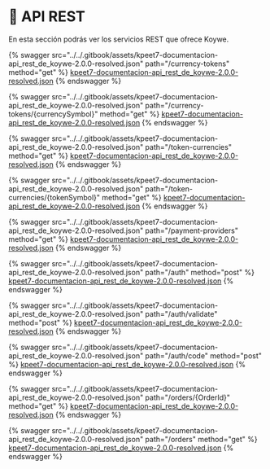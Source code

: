 # 🚀 API REST

En esta sección podrás ver los servicios REST que ofrece Koywe.

{% swagger src="../../.gitbook/assets/kpeet7-documentacion-api_rest_de_koywe-2.0.0-resolved.json" path="/currency-tokens" method="get" %}
[kpeet7-documentacion-api_rest_de_koywe-2.0.0-resolved.json](../../.gitbook/assets/kpeet7-documentacion-api_rest_de_koywe-2.0.0-resolved.json)
{% endswagger %}

{% swagger src="../../.gitbook/assets/kpeet7-documentacion-api_rest_de_koywe-2.0.0-resolved.json" path="/currency-tokens/{currencySymbol}" method="get" %}
[kpeet7-documentacion-api_rest_de_koywe-2.0.0-resolved.json](../../.gitbook/assets/kpeet7-documentacion-api_rest_de_koywe-2.0.0-resolved.json)
{% endswagger %}

{% swagger src="../../.gitbook/assets/kpeet7-documentacion-api_rest_de_koywe-2.0.0-resolved.json" path="/token-currencies" method="get" %}
[kpeet7-documentacion-api_rest_de_koywe-2.0.0-resolved.json](../../.gitbook/assets/kpeet7-documentacion-api_rest_de_koywe-2.0.0-resolved.json)
{% endswagger %}

{% swagger src="../../.gitbook/assets/kpeet7-documentacion-api_rest_de_koywe-2.0.0-resolved.json" path="/token-currencies/{tokenSymbol}" method="get" %}
[kpeet7-documentacion-api_rest_de_koywe-2.0.0-resolved.json](../../.gitbook/assets/kpeet7-documentacion-api_rest_de_koywe-2.0.0-resolved.json)
{% endswagger %}

{% swagger src="../../.gitbook/assets/kpeet7-documentacion-api_rest_de_koywe-2.0.0-resolved.json" path="/payment-providers" method="get" %}
[kpeet7-documentacion-api_rest_de_koywe-2.0.0-resolved.json](../../.gitbook/assets/kpeet7-documentacion-api_rest_de_koywe-2.0.0-resolved.json)
{% endswagger %}

{% swagger src="../../.gitbook/assets/kpeet7-documentacion-api_rest_de_koywe-2.0.0-resolved.json" path="/auth" method="post" %}
[kpeet7-documentacion-api_rest_de_koywe-2.0.0-resolved.json](../../.gitbook/assets/kpeet7-documentacion-api_rest_de_koywe-2.0.0-resolved.json)
{% endswagger %}

{% swagger src="../../.gitbook/assets/kpeet7-documentacion-api_rest_de_koywe-2.0.0-resolved.json" path="/auth/validate" method="post" %}
[kpeet7-documentacion-api_rest_de_koywe-2.0.0-resolved.json](../../.gitbook/assets/kpeet7-documentacion-api_rest_de_koywe-2.0.0-resolved.json)
{% endswagger %}

{% swagger src="../../.gitbook/assets/kpeet7-documentacion-api_rest_de_koywe-2.0.0-resolved.json" path="/auth/code" method="post" %}
[kpeet7-documentacion-api_rest_de_koywe-2.0.0-resolved.json](../../.gitbook/assets/kpeet7-documentacion-api_rest_de_koywe-2.0.0-resolved.json)
{% endswagger %}

{% swagger src="../../.gitbook/assets/kpeet7-documentacion-api_rest_de_koywe-2.0.0-resolved.json" path="/orders/{OrderId}" method="get" %}
[kpeet7-documentacion-api_rest_de_koywe-2.0.0-resolved.json](../../.gitbook/assets/kpeet7-documentacion-api_rest_de_koywe-2.0.0-resolved.json)
{% endswagger %}

{% swagger src="../../.gitbook/assets/kpeet7-documentacion-api_rest_de_koywe-2.0.0-resolved.json" path="/orders" method="get" %}
[kpeet7-documentacion-api_rest_de_koywe-2.0.0-resolved.json](../../.gitbook/assets/kpeet7-documentacion-api_rest_de_koywe-2.0.0-resolved.json)
{% endswagger %}
